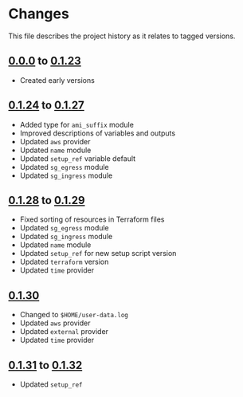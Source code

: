# Changes
This file describes the project history as it relates to tagged versions.

## [0.0.0](.) to [0.1.23](.)
- Created early versions

## [0.1.24](.) to [0.1.27](.)
- Added type for `ami_suffix` module
- Improved descriptions of variables and outputs
- Updated `aws` provider
- Updated `name` module
- Updated `setup_ref` variable default
- Updated `sg_egress` module
- Updated `sg_ingress` module

## [0.1.28](.) to [0.1.29](.)
- Fixed sorting of resources in Terraform files
- Updated `sg_egress` module
- Updated `sg_ingress` module
- Updated `name` module
- Updated `setup_ref` for new setup script version
- Updated `terraform` version
- Updated `time` provider

## [0.1.30](.)
- Changed to `$HOME/user-data.log`
- Updated `aws` provider
- Updated `external` provider
- Updated `time` provider

## [0.1.31](.) to [0.1.32](.)
- Updated `setup_ref`
